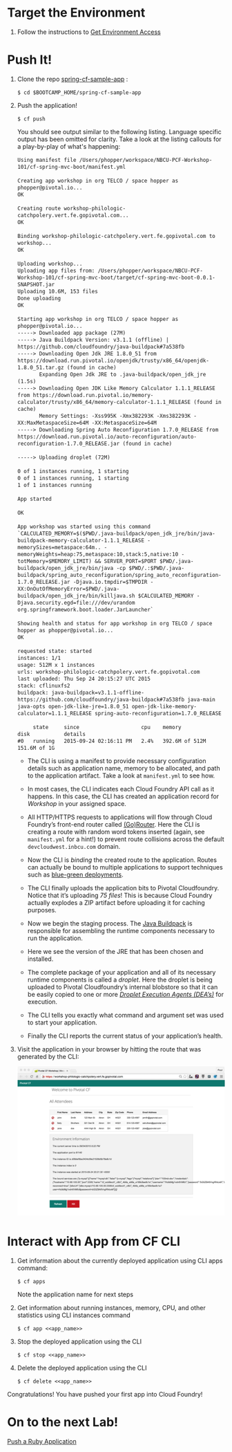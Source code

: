 Target the Environment
======================

1.  Follow the instructions to [Get Environment Access](/concepts/setup)

Push It!
========

1.  Clone the repo  [spring-cf-sample-app](https://github.com/Pivotal-Field-Engineering/spring-cf-sample-app.git) :

        $ cd $BOOTCAMP_HOME/spring-cf-sample-app

2.  Push the application!

        $ cf push

    You should see output similar to the following listing. Language specific output has been omitted for clarity. Take a look at the listing callouts for a play-by-play of what's happening:

        Using manifest file /Users/phopper/workspace/NBCU-PCF-Workshop-101/cf-spring-mvc-boot/manifest.yml

        Creating app workshop in org TELCO / space hopper as phopper@pivotal.io...
        OK

        Creating route workshop-philologic-catchpolery.vert.fe.gopivotal.com...
        OK

        Binding workshop-philologic-catchpolery.vert.fe.gopivotal.com to workshop...
        OK

        Uploading workshop...
        Uploading app files from: /Users/phopper/workspace/NBCU-PCF-Workshop-101/cf-spring-mvc-boot/target/cf-spring-mvc-boot-0.0.1-SNAPSHOT.jar
        Uploading 10.6M, 153 files
        Done uploading
        OK

        Starting app workshop in org TELCO / space hopper as phopper@pivotal.io...
        -----> Downloaded app package (27M)
        -----> Java Buildpack Version: v3.1.1 (offline) | https://github.com/cloudfoundry/java-buildpack#7a538fb
        -----> Downloading Open Jdk JRE 1.8.0_51 from https://download.run.pivotal.io/openjdk/trusty/x86_64/openjdk-1.8.0_51.tar.gz (found in cache)
               Expanding Open Jdk JRE to .java-buildpack/open_jdk_jre (1.5s)
        -----> Downloading Open JDK Like Memory Calculator 1.1.1_RELEASE from https://download.run.pivotal.io/memory-calculator/trusty/x86_64/memory-calculator-1.1.1_RELEASE (found in cache)
               Memory Settings: -Xss995K -Xmx382293K -Xms382293K -XX:MaxMetaspaceSize=64M -XX:MetaspaceSize=64M
        -----> Downloading Spring Auto Reconfiguration 1.7.0_RELEASE from https://download.run.pivotal.io/auto-reconfiguration/auto-reconfiguration-1.7.0_RELEASE.jar (found in cache)

        -----> Uploading droplet (72M)

        0 of 1 instances running, 1 starting
        0 of 1 instances running, 1 starting
        1 of 1 instances running

        App started

        OK

        App workshop was started using this command `CALCULATED_MEMORY=$($PWD/.java-buildpack/open_jdk_jre/bin/java-buildpack-memory-calculator-1.1.1_RELEASE -memorySizes=metaspace:64m.. -memoryWeights=heap:75,metaspace:10,stack:5,native:10 -totMemory=$MEMORY_LIMIT) && SERVER_PORT=$PORT $PWD/.java-buildpack/open_jdk_jre/bin/java -cp $PWD/.:$PWD/.java-buildpack/spring_auto_reconfiguration/spring_auto_reconfiguration-1.7.0_RELEASE.jar -Djava.io.tmpdir=$TMPDIR -XX:OnOutOfMemoryError=$PWD/.java-buildpack/open_jdk_jre/bin/killjava.sh $CALCULATED_MEMORY -Djava.security.egd=file:///dev/urandom org.springframework.boot.loader.JarLauncher`

        Showing health and status for app workshop in org TELCO / space hopper as phopper@pivotal.io...
        OK

        requested state: started
        instances: 1/1
        usage: 512M x 1 instances
        urls: workshop-philologic-catchpolery.vert.fe.gopivotal.com
        last uploaded: Thu Sep 24 20:15:27 UTC 2015
        stack: cflinuxfs2
        buildpack: java-buildpack=v3.1.1-offline-https://github.com/cloudfoundry/java-buildpack#7a538fb java-main java-opts open-jdk-like-jre=1.8.0_51 open-jdk-like-memory-calculator=1.1.1_RELEASE spring-auto-reconfiguration=1.7.0_RELEASE

             state     since                    cpu    memory           disk           details
        #0   running   2015-09-24 02:16:11 PM   2.4%   392.6M of 512M   151.6M of 1G

    -   The CLI is using a manifest to provide necessary configuration
        details such as application name, memory to be allocated, and
        path to the application artifact. Take a look at `manifest.yml`
        to see how.

    -   In most cases, the CLI indicates each Cloud Foundry API call as
        it happens. In this case, the CLI has created an application
        record for *Workshop* in your assigned space.

    -   All HTTP/HTTPS requests to applications will flow through Cloud
        Foundry’s front-end router called
        [(Go)Router](http://docs.cloudfoundry.org/concepts/architecture/router.html).
        Here the CLI is creating a route with random word tokens
        inserted (again, see `manifest.yml` for a hint!) to prevent
        route collisions across the default `devcloudwest.inbcu.com`
        domain.

    -   Now the CLI is *binding* the created route to the application.
        Routes can actually be bound to multiple applications to support
        techniques such as [blue-green
        deployments](http://www.mattstine.com/2013/07/10/blue-green-deployments-on-cloudfoundry).

    -   The CLI finally uploads the application bits to Pivotal
        Cloudfoundry. Notice that it’s uploading *75 files*! This is
        because Cloud Foundry actually explodes a ZIP artifact before
        uploading it for caching purposes.

    -   Now we begin the staging process. The [Java
        Buildpack](https://github.com/cloudfoundry/java-buildpack) is
        responsible for assembling the runtime components necessary to
        run the application.

    -   Here we see the version of the JRE that has been chosen and
        installed.

    -   The complete package of your application and all of its
        necessary runtime components is called a *droplet*. Here the
        droplet is being uploaded to Pivotal Cloudfoundry’s internal
        blobstore so that it can be easily copied to one or more
        *[Droplet Execution Agents
        (DEA’s)](http://docs.cloudfoundry.org/concepts/architecture/execution-agent.html)*
        for execution.

    -   The CLI tells you exactly what command and argument set was used
        to start your application.

    -   Finally the CLI reports the current status of your application’s
        health.

3.  Visit the application in your browser by hitting the route that was
    generated by the CLI:

    ![](lab-java.png)

Interact with App from CF CLI
=============================

1.  Get information about the currently deployed application using CLI
    apps command:

        $ cf apps

    Note the application name for next steps

2.  Get information about running instances, memory, CPU, and other
    statistics using CLI instances command

        $ cf app <<app_name>>

3.  Stop the deployed application using the CLI

        $ cf stop <<app_name>>

4.  Delete the deployed application using the CLI

        $ cf delete <<app_name>>

Congratulations! You have pushed your first app into Cloud Foundry!

On to the next Lab!
===================

[Push a Ruby Application](/demos/lab-ruby)
